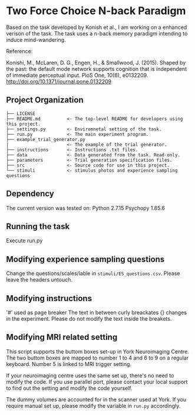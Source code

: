 # Two Force Choice N-back Paradigm
Based on the task developed by Konish et al., I am working on a enhanced verison of the task.
The task uses a n-back memory paradigm intending to induce mind-wandering.

Reference:

Konishi, M., McLaren, D. G., Engen, H., & Smallwood, J. (2015). Shaped by the past: the default mode network supports cognition that is independent of immediate perceptual input. PloS One, 10(6), e0132209. http://doi.org/10.1371/journal.pone.0132209



Project Organization
------------

    ├── LICENSE
    ├── README.md          <- The top-level README for developers using this project.
    ├── settings.py        <- Enviromnetal setting of the task.
    ├── run.py             <- The main experiment program.
    ├── example_trial_generator.py
    |                      <- The example of the trial generator.
    ├── instructions       <- Instructions .txt files.
    ├── data               <- Data generated from the task. Read-only.
    ├── parameters         <- Trial generation specification files.
    ├── src                <- Source code for use in this project.
    └── stimuli            <- stimulus photos and experience sampling questions


## Dependency
The current version was tested on:
Python 2.7.15
Psychopy 1.85.6

## Running the task
Execute run.py


## Modifying experience sampling questions

Change the questions/scales/lable in `stimuli/ES_questions.csv`.
Please leave the headers untouch.

## Modifying instructions
'#' used as page breaker
The text in between curly breackates {} changes in the experiment. Please do not modify the text inside the breakets.

## Modifying MRI related setting
This script supports the buttom boxes set-up in York Neuroimaging Centre.
The two buttom boxes are mapped to number 1 to 4 and 6 to 9 on a regular keyboard.
Number 5 is linked to MRI trigger setting.

If your neuroimaging centre uses the same set up, there's no need to modify the code.
If you use parallel port, please contact your local support to find out the setting and modify the code yourself.

The dummy volumes are accounted for in the scanner used at York.
If you require manual set up, please modify the variable in `run.py` accordingly.


